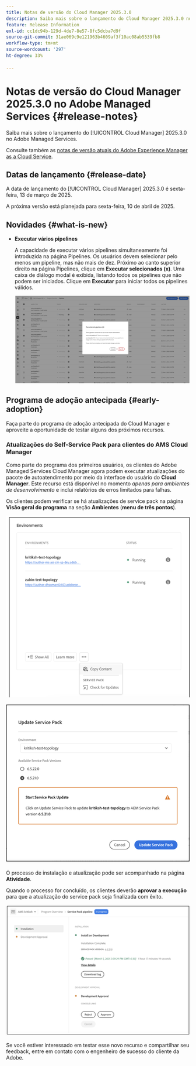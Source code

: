 ```yaml
---
title: Notas de versão do Cloud Manager 2025.3.0
description: Saiba mais sobre o lançamento do Cloud Manager 2025.3.0 no Adobe Managed Services.
feature: Release Information
exl-id: cc1dc94b-129d-4de7-8e57-8fc5dcba7d9f
source-git-commit: 31ae069c9e121963b4609af3f10ac08ab5539fb8
workflow-type: tm+mt
source-wordcount: '297'
ht-degree: 33%

---
```


# Notas de versão do Cloud Manager 2025.3.0 no Adobe Managed Services {#release-notes}

<!-- RELEASE WIKI  https://wiki.corp.adobe.com/display/DMSArchitecture/Cloud+Manager+2025.02.0+Release -->

Saiba mais sobre o lançamento do [!UICONTROL Cloud Manager] 2025.3.0 no Adobe Managed Services.

Consulte também as [notas de versão atuais do Adobe Experience Manager as a Cloud Service](https://experienceleague.adobe.com/pt-br/docs/experience-manager-cloud-service/content/release-notes/home).

## Datas de lançamento {#release-date}

A data de lançamento do [!UICONTROL Cloud Manager] 2025.3.0 é sexta-feira, 13 de março de 2025.

A próxima versão está planejada para sexta-feira, 10 de abril de 2025.

## Novidades {#what-is-new}

* **Executar vários pipelines**

  A capacidade de executar vários pipelines simultaneamente foi introduzida na página Pipelines. Os usuários devem selecionar pelo menos um pipeline, mas não mais de dez. Próximo ao canto superior direito na página Pipelines, clique em **Executar selecionados (x)**. Uma caixa de diálogo modal é exibida, listando todos os pipelines que não podem ser iniciados. Clique em **Executar** para iniciar todos os pipelines válidos.

  ![Caixa de diálogo Executar pipelines selecionados](/help/release-notes/assets/run-selected-pipelines.png)



## Programa de adoção antecipada {#early-adoption}

Faça parte do programa de adoção antecipada do Cloud Manager e aproveite a oportunidade de testar alguns dos próximos recursos.

### Atualizações do Self-Service Pack para clientes do AMS Cloud Manager

Como parte do programa dos primeiros usuários, os clientes do Adobe Managed Services Cloud Manager agora podem executar atualizações do pacote de autoatendimento por meio da interface do usuário do **Cloud Manager**. Este recurso está disponível no momento *apenas para ambientes de desenvolvimento* e inclui relatórios de erros limitados para falhas.

Os clientes podem verificar se há atualizações de service pack na página **Visão geral do programa** na seção **Ambientes** (**menu de três pontos**).

![Opção de menu Verificar atualizações](/help/release-notes/assets/check-for-updates-1.png)


![Caixa de diálogo Atualizar Service Pack](/help/release-notes/assets/check-for-updates-2.png)

O processo de instalação e atualização pode ser acompanhado na página **Atividade**.

Quando o processo for concluído, os clientes deverão **aprovar a execução** para que a atualização do service pack seja finalizada com êxito.

![Aprovar atualização de página de serviço](/help/release-notes/assets/check-for-updates-3.png)

Se você estiver interessado em testar esse novo recurso e compartilhar seu feedback, entre em contato com o engenheiro de sucesso do cliente da Adobe.


<!-- ## Bug fixes {#bug-fixes}

* A

Known Issues {#known-issues}

* A -->
